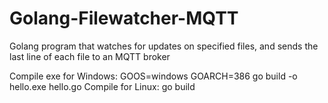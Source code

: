 # Golang-Filewatcher-MQTT
Golang program that watches for updates on specified files, and sends the last line of each file to an MQTT broker

Compile exe for Windows: GOOS=windows GOARCH=386 go build -o hello.exe hello.go
Compile for Linux: go build

